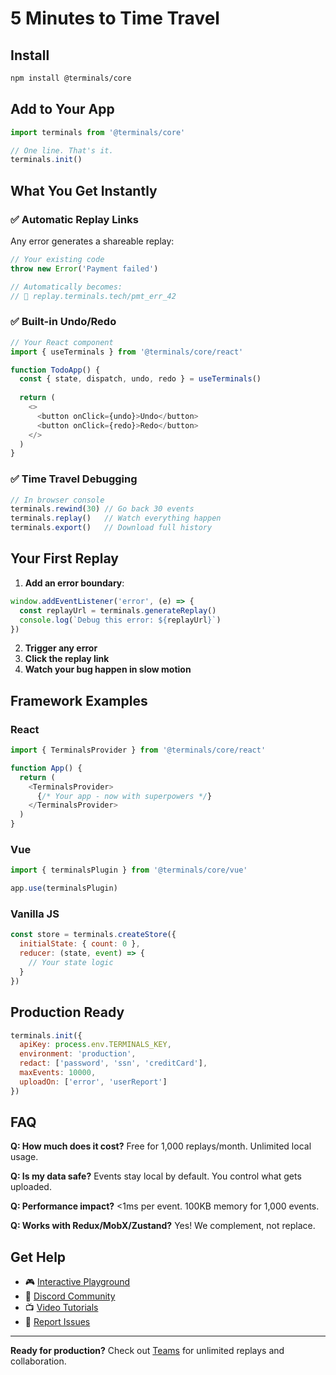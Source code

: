 # 5 Minutes to Time Travel

## Install

```bash
npm install @terminals/core
```

## Add to Your App

```javascript
import terminals from '@terminals/core'

// One line. That's it.
terminals.init()
```

## What You Get Instantly

### ✅ Automatic Replay Links

Any error generates a shareable replay:
```javascript
// Your existing code
throw new Error('Payment failed')

// Automatically becomes:
// 🔗 replay.terminals.tech/pmt_err_42
```

### ✅ Built-in Undo/Redo

```javascript
// Your React component
import { useTerminals } from '@terminals/core/react'

function TodoApp() {
  const { state, dispatch, undo, redo } = useTerminals()
  
  return (
    <>
      <button onClick={undo}>Undo</button>
      <button onClick={redo}>Redo</button>
    </>
  )
}
```

### ✅ Time Travel Debugging

```javascript
// In browser console
terminals.rewind(30) // Go back 30 events
terminals.replay()   // Watch everything happen
terminals.export()   // Download full history
```

## Your First Replay

1. **Add an error boundary**:
```javascript
window.addEventListener('error', (e) => {
  const replayUrl = terminals.generateReplay()
  console.log(`Debug this error: ${replayUrl}`)
})
```

2. **Trigger any error**
3. **Click the replay link**
4. **Watch your bug happen in slow motion**

## Framework Examples

### React
```javascript
import { TerminalsProvider } from '@terminals/core/react'

function App() {
  return (
    <TerminalsProvider>
      {/* Your app - now with superpowers */}
    </TerminalsProvider>
  )
}
```

### Vue
```javascript
import { terminalsPlugin } from '@terminals/core/vue'

app.use(terminalsPlugin)
```

### Vanilla JS
```javascript
const store = terminals.createStore({
  initialState: { count: 0 },
  reducer: (state, event) => {
    // Your state logic
  }
})
```

## Production Ready

```javascript
terminals.init({
  apiKey: process.env.TERMINALS_KEY,
  environment: 'production',
  redact: ['password', 'ssn', 'creditCard'],
  maxEvents: 10000,
  uploadOn: ['error', 'userReport']
})
```

## FAQ

**Q: How much does it cost?**
Free for 1,000 replays/month. Unlimited local usage.

**Q: Is my data safe?**
Events stay local by default. You control what gets uploaded.

**Q: Performance impact?**
<1ms per event. 100KB memory for 1,000 events.

**Q: Works with Redux/MobX/Zustand?**
Yes! We complement, not replace.

## Get Help

- 🎮 [Interactive Playground](https://play.terminals.tech)
- 💬 [Discord Community](https://discord.gg/terminals)
- 📺 [Video Tutorials](https://youtube.com/@terminals)
- 🐛 [Report Issues](https://github.com/terminals/core)

---

**Ready for production?** Check out [Teams](https://terminals.tech/pricing) for unlimited replays and collaboration.